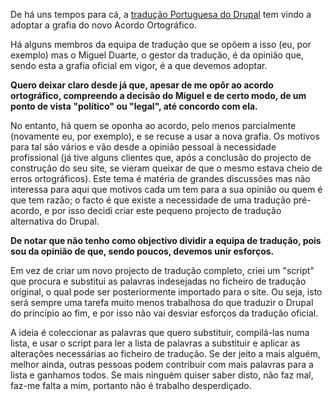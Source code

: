 De há uns tempos para cá, a [tradução Portuguesa do Drupal](http://localize.drupal.org/translate/languages/pt-pt) tem vindo a adoptar a grafia do novo Acordo Ortográfico.

Há alguns membros da equipa de tradução que se opõem a isso (eu, por exemplo) mas o Miguel Duarte, o gestor da tradução, é da opinião que, sendo esta a grafia oficial em vigor, é a que devemos adoptar.

**Quero deixar claro desde já que, apesar de me opôr ao acordo ortográfico, compreendo a decisão do Miguel e de certo modo, de um ponto de vista "político" ou "legal", até concordo com ela.**

No entanto, há quem se oponha ao acordo, pelo menos parcialmente (novamente eu, por exemplo), e se recuse a usar a nova grafia. Os motivos para tal são vários e vão desde a opinião pessoal à necessidade profissional (já tive alguns clientes que, após a conclusão do projecto de construção do seu site, se vieram queixar de que o mesmo estava cheio de erros ortográficos). Este tema é matéria de grandes discussões mas não interessa para aqui que motivos cada um tem para a sua opinião ou quem é que tem razão; o facto é que existe a necessidade de uma tradução pré-acordo, e por isso decidi criar este pequeno projecto de tradução alternativa do Drupal.

**De notar que não tenho como objectivo dividir a equipa de tradução, pois sou da opinião de que, sendo poucos, devemos unir esforços.**

Em vez de criar um novo projecto de tradução completo, criei um "script" que procura e substitui as palavras indesejadas no ficheiro de tradução original, o qual pode ser posteriormente importado para o site. Ou seja, isto será sempre uma tarefa muito menos trabalhosa do que traduzir o Drupal do princípio ao fim, e por isso não vai desviar esforços da tradução oficial.

A ideia é coleccionar as palavras que quero substituir, compilá-las numa lista, e usar o script para ler a lista de palavras a substituir e aplicar as alterações necessárias ao ficheiro de tradução. Se der jeito a mais alguém, melhor ainda, outras pessoas podem contribuir com mais palavras para a lista e ganhamos todos. Se mais ninguém quiser saber disto, não faz mal, faz-me falta a mim, portanto não é trabalho desperdiçado.
